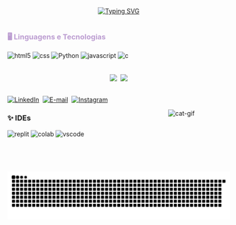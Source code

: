 <div align="center">
  <a href="https://git.io/typing-svg">
    <a href="https://git.io/typing-svg"><img src="https://readme-typing-svg.demolab.com?font=Fira+Code&duration=4500&pause=1000&color=F0DCD4&width=435&lines=%E2%9C%A7%CB%96%C2%B0.+Ol%C3%A1!+Seja+bem-vindo!+%E2%9C%A7%CB%96%C2%B0." alt="Typing SVG" /></a>
  </a>
</div>

#

### <span style="color:#bc9dd1">🖥️ Linguagens e Tecnologias</span>
</div>
<div>
    <img align="center"  alt="html5" height="30" weight="40" src="https://cdn.jsdelivr.net/gh/devicons/devicon@latest/icons/html5/html5-original-wordmark.svg" >
    <img align="center"  alt="css"  height="30" weight="40"src="https://cdn.jsdelivr.net/gh/devicons/devicon@latest/icons/css3/css3-original-wordmark.svg" >
    <img align="center"  alt="Python" height="30" weight="40"src="https://cdn.jsdelivr.net/gh/devicons/devicon@latest/icons/python/python-original.svg"/>
    <img align="center"  alt="javascript" height="30" weight="40" src="https://cdn.jsdelivr.net/gh/devicons/devicon@latest/icons/javascript/javascript-original.svg"/>
    <img align="center" alt="c" height="30" weight="40" src="https://cdn.jsdelivr.net/gh/devicons/devicon@latest/icons/c/c-original.svg"/>
</div><br><br>

<div align="center">
<img height="160em" src="https://github-readme-stats.vercel.app/api?username=nathalimf&theme=rose&show_icons=true" />&nbsp;&nbsp;<img height="110em" src="https://github-readme-stats.vercel.app/api/top-langs/?username=nathalimf&theme=rose&layout=compact"/>
</div>

##
[![LinkedIn](https://img.shields.io/badge/LinkedIn-0077B5?style=for-the-badge&logo=linkedin&logoColor=white)](https://www.linkedin.com/in/martinsnathali/)&nbsp;
[![E-mail](https://img.shields.io/badge/-Email-000?style=for-the-badge&logo=microsoft-outlook&logoColor=FFFFFF)](mailto:nathalimartinsferreira@gmail.com)&nbsp;
[![Instagram](https://img.shields.io/badge/Instagram-E4405F?style=for-the-badge&logo=instagram&logoColor=white)]((https://www.instagram.com/naatrix_/))
<div>
<img align="right" alt="cat-gif" height="140" width="140" right="100" src="https://s6.gifyu.com/images/bMwfn.gif">
</div>


### ✨ IDEs
<div>
    <img align="center"  alt="replit" height="30" weight="40"src="https://cdn.jsdelivr.net/gh/devicons/devicon@latest/icons/replit/replit-original.svg" />
    <img align="center"  alt="colab" src="https://img.shields.io/badge/Colab-F9AB00?style=for-the-badge&logo=googlecolab&color=525252">
    <img align="center"  alt="vscode" height="30" weight="40" src="https://cdn.jsdelivr.net/gh/devicons/devicon@latest/icons/vscode/vscode-original.svg" />
          
</div>
          
<picture align="center">
  <source media="(prefers-color-scheme: dark)" srcset="https://raw.githubusercontent.com/nathalimf/nathalimf/output/github-contribution-grid-snake-dark.svg">
  <source media="(prefers-color-scheme: light)" srcset="https://raw.githubusercontent.com/nathalimf/nathalimf/output/github-contribution-grid-snake-dark.svg">
  <img align="center" alt="github contribution grid snake animation" src="https://raw.githubusercontent.com/nathalimf/nathalimf/output/github-contribution-grid-snake.svg">
</picture>
